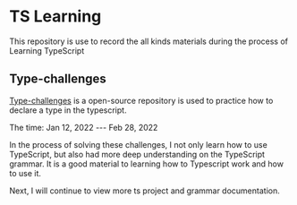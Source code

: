 # TS Learning
This repository is use to record the all kinds materials during the process of Learning TypeScript

## Type-challenges
[Type-challenges](https://github.com/type-challenges/type-challenges) is a open-source repository is used to practice how to declare a type in the typescript.

The time: Jan 12, 2022 --- Feb 28, 2022

In the process of solving these challenges, I not only learn how to use TypeScript, but also had more deep understanding on the TypeScript grammar. It is a good material to learning how to Typescript work and how to use it.

Next, I will continue to view more ts project and grammar documentation. 
